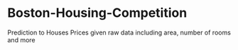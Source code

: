 # Boston-Housing-Competition
Prediction to Houses Prices given raw data including area, number of rooms and more
